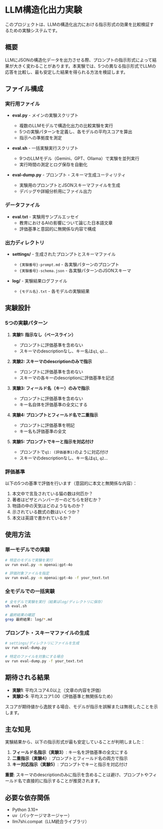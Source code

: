 # LLM構造化出力実験

このプロジェクトは、LLMの構造化出力における指示形式の効果を比較検証するための実験システムです。

## 概要

LLMにJSONの構造化データを出力させる際、プロンプトの指示形式によって結果が大きく変わることがあります。本実験では、5つの異なる指示形式でLLMの応答を比較し、最も安定した結果を得られる方法を検証します。

## ファイル構成

### 実行用ファイル

- **eval.py** - メインの実験スクリプト
  - 複数のLLMモデルで構造化出力の比較実験を実行
  - 5つの実験パターンを定義し、各モデルの平均スコアを算出
  - 指示への準拠度を測定

- **eval.sh** - 一括実験実行スクリプト
  - 9つのLLMモデル（Gemini、GPT、Ollama）で実験を並列実行
  - 実行時間の測定とログ保存を自動化

- **eval-dump.py** - プロンプト・スキーマ生成ユーティリティ
  - 実験用のプロンプトとJSONスキーマファイルを生成
  - デバッグや詳細分析用にファイル出力

### データファイル

- **eval.txt** - 実験用サンプルエッセイ
  - 教育におけるAIの影響について論じた日本語文章
  - 評価基準と意図的に無関係な内容で構成

### 出力ディレクトリ

- **settings/** - 生成されたプロンプトとスキーマファイル
  - `{実験番号}-prompt.md` - 各実験パターンのプロンプト
  - `{実験番号}-schema.json` - 各実験パターンのJSONスキーマ

- **log/** - 実験結果ログファイル
  - `{モデル名}.txt` - 各モデルの実験結果

## 実験設計

### 5つの実験パターン

1. **実験1: 指示なし（ベースライン）**
   - プロンプトに評価基準を含めない
   - スキーマのdescriptionなし、キー名は`q1`, `q2`...

2. **実験2: スキーマのdescriptionのみで指示**
   - プロンプトに評価基準を含めない
   - スキーマの各キーのdescriptionに評価基準を記述

3. **実験3: フィールド名（キー）のみで指示**
   - プロンプトに評価基準を含めない
   - キー名自体を評価基準の全文にする

4. **実験4: プロンプトとフィールド名で二重指示**
   - プロンプトに評価基準を明記
   - キー名も評価基準の全文

5. **実験5: プロンプトでキーと指示を対応付け**
   - プロンプトで`q1: (評価基準1)`のように対応付け
   - スキーマのdescriptionなし、キー名は`q1`, `q2`...

### 評価基準

以下の5つの基準で評価を行います（意図的に本文と無関係な内容）：

1. 本文中で言及されている猫の数は何匹か？
2. 著者はピザとハンバーガーのどちらを好むか？
3. 物語の中の天気はどのようなものか？
4. 示されている数式の数はいくつか？
5. 本文は英語で書かれているか？

## 使用方法

### 単一モデルでの実験

```bash
# 特定のモデルで実験を実行
uv run eval.py -m openai:gpt-4o

# 評価対象ファイルを指定
uv run eval.py -m openai:gpt-4o -f your_text.txt
```

### 全モデルでの一括実験

```bash
# 全モデルで実験を実行（結果はlog/ディレクトリに保存）
sh eval.sh

# 最終結果の確認
grep 最終結果: log/*.md
```

### プロンプト・スキーマファイルの生成

```bash
# settings/ディレクトリにファイルを生成
uv run eval-dump.py

# 特定のファイルを対象にする場合
uv run eval-dump.py -f your_text.txt
```

## 期待される結果

- **実験1**: 平均スコア4.0以上（文章の内容を評価）
- **実験2-5**: 平均スコア1.00（評価基準と無関係なため）

スコアが期待値から逸脱する場合、モデルが指示を誤解または無視したことを示します。

## 主な知見

実験結果から、以下の指示形式が最も安定していることが判明しました：

1. **フィールド名指示（実験3）**: キー名を評価基準の全文にする
2. **二重指示（実験4）**: プロンプトとフィールド名の両方で指示
3. **キー対応指示（実験5）**: プロンプトでキーと指示を対応付け

**重要**: スキーマのdescriptionのみに指示を含めることは避け、プロンプトやフィールド名で直接的に指示することが推奨されます。

## 必要な依存関係

- Python 3.10+
- uv（パッケージマネージャー）
- llm7shi.compat（LLM統合ライブラリ）
